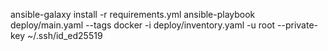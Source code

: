 ansible-galaxy install -r requirements.yml
ansible-playbook deploy/main.yaml --tags docker -i deploy/inventory.yaml -u root --private-key ~/.ssh/id_ed25519
